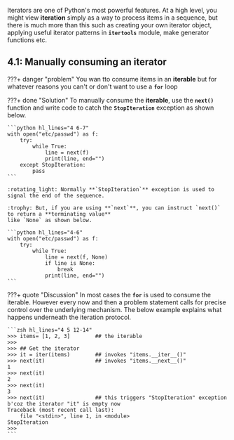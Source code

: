 
Iterators are one of Python's most powerful features. 
At a high level, you might view **iteration** simply as a way to process items in a sequence,
but there is much more than this such as creating your own iterator object, applying useful
iterator patterns in **`itertools`** module, make generator functions etc.

## 4.1: Manually consuming an iterator

???+ danger "problem"
    You wan tto consume items in an **iterable** but for whatever reasons you can't
    or don't want to use a **`for`** loop

???+ done "Solution"
    To manually consume the **iterable**, use the **`next()`** function and write
    code to catch the **`StopIteration`** exception as shown below.

    ```python hl_lines="4 6-7"
    with open("etc/passwd") as f:
        try:
            while True:
                line = next(f)
                print(line, end="")
        except StopIteration:
            pass
    ```
    
    :rotating_light: Normally **`StopIteration`** exception is used to signal the end of the sequence.
    
    :trophy: But, if you are using **`next`**, you can instruct `next()` to return a **terminating value**
    like `None` as shown below.

    ```python hl_lines="4-6"
    with open("etc/passwd") as f:
        try:
            while True:
                line = next(f, None)
                if line is None:
                    break
                print(line, end="")
    ```

???+ quote "Discussion"
    In most cases the **`for`** is used to consume the iterable.
    However every now and then a problem statement calls for precise control over
    the underlying mechanism. The below example explains what happens underneath 
    the iteration protocol.

    ```zsh hl_lines="4 5 12-14"
    >>> items= [1, 2, 3]        ## the iterable
    >>> 
    >>> ## Get the iterator
    >>> it = iter(items)        ## invokes "items.__iter__()"
    >>> next(it)                ## invokes "items.__next__()"
    1
    >>> next(it)
    2
    >>> next(it)
    3
    >>> next(it)                ## this triggers "StopIteration" exception b'coz the iterator "it" is empty now
    Traceback (most recent call last):
        file "<stdin>", line 1, in <module>
    StopIteration
    >>>
    ```
